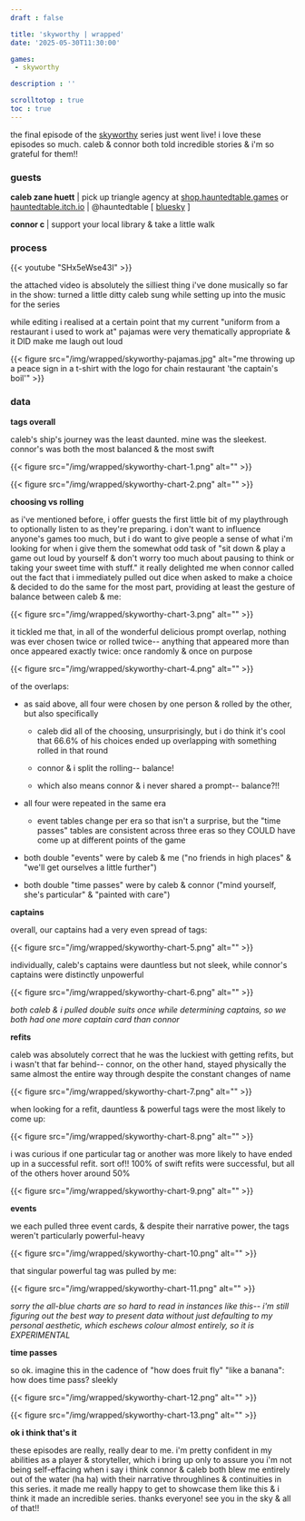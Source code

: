 ```yaml
---
draft : false

title: 'skyworthy | wrapped'
date: '2025-05-30T11:30:00'

games:
 - skyworthy

description : ''

scrolltotop : true
toc : true
---
```


the final episode of the [skyworthy](https://acoupleofdrakes.itch.io/skyworthyzine) series just went live! i love these episodes so much. caleb & connor both told incredible stories & i'm so grateful for them!!

### guests

**caleb zane huett** | pick up triangle agency at [shop.hauntedtable.games](http://shop.hauntedtable.games) or [hauntedtable.itch.io](https://hauntedtable.itch.io) | @hauntedtable \[ [bluesky](https://bsky.app/profile/hauntedtable.bsky.social) ]

**connor c&#x20;**| support your local library & take a little walk

### process

{{< youtube "SHx5eWse43I" >}}

the attached video is absolutely the silliest thing i've done musically so far in the show: turned a little ditty caleb sung while setting up into the music for the series

while editing i realised at a certain point that my current "uniform from a restaurant i used to work at" pajamas were very thematically appropriate & it DID make me laugh out loud

{{< figure src="/img/wrapped/skyworthy-pajamas.jpg" alt="me throwing up a peace sign in a t-shirt with the logo for chain restaurant 'the captain's boil'" >}}

### data

**tags overall**

caleb's ship's journey was the least daunted. mine was the sleekest. connor's was both the most balanced & the most swift

{{< figure src="/img/wrapped/skyworthy-chart-1.png" alt="" >}}

{{< figure src="/img/wrapped/skyworthy-chart-2.png" alt="" >}}

**choosing vs rolling**

as i've mentioned before, i offer guests the first little bit of my playthrough to optionally listen to as they're preparing. i don't want to influence anyone's games too much, but i do want to give people a sense of what i'm looking for when i give them the somewhat odd task of "sit down & play a game out loud by yourself & don't worry too much about pausing to think or taking your sweet time with stuff." it really delighted me when connor called out the fact that i immediately pulled out dice when asked to make a choice & decided to do the same for the most part, providing at least the gesture of balance between caleb & me:

{{< figure src="/img/wrapped/skyworthy-chart-3.png" alt="" >}}

it tickled me that, in all of the wonderful delicious prompt overlap, nothing was ever chosen twice or rolled twice-- anything that appeared more than once appeared exactly twice: once randomly & once on purpose

{{< figure src="/img/wrapped/skyworthy-chart-4.png" alt="" >}}

of the overlaps:

* as said above, all four were chosen by one person & rolled by the other, but also specifically

  * caleb did all of the choosing, unsurprisingly, but i do think it's cool that 66.6% of his choices ended up overlapping with something rolled in that round

  * connor & i split the rolling-- balance!

  * which also means connor & i never shared a prompt-- balance?!!

* all four were repeated in the same era

  * event tables change per era so that isn't a surprise, but the "time passes" tables are consistent across three eras so they COULD have come up at different points of the game

* both double "events" were by caleb & me ("no friends in high places" & "we'll get ourselves a little further")

* both double "time passes" were by caleb & connor ("mind yourself, she's particular" & "painted with care")

**captains**

overall, our captains had a very even spread of tags:

{{< figure src="/img/wrapped/skyworthy-chart-5.png" alt="" >}}

individually, caleb's captains were dauntless but not sleek, while connor's captains were distinctly unpowerful

{{< figure src="/img/wrapped/skyworthy-chart-6.png" alt="" >}}

_both caleb & i pulled double suits once while determining captains, so we both had one more captain card than connor_

**refits**

caleb was absolutely correct that he was the luckiest with getting refits, but i wasn't that far behind-- connor, on the other hand, stayed physically the same almost the entire way through despite the constant changes of name

{{< figure src="/img/wrapped/skyworthy-chart-7.png" alt="" >}}

when looking for a refit, dauntless & powerful tags were the most likely to come up:

{{< figure src="/img/wrapped/skyworthy-chart-8.png" alt="" >}}

i was curious if one particular tag or another was more likely to have ended up in a successful refit. sort of!! 100% of swift refits were successful, but all of the others hover around 50%

{{< figure src="/img/wrapped/skyworthy-chart-9.png" alt="" >}}

**events**

we each pulled three event cards, & despite their narrative power, the tags weren't particularly powerful-heavy

{{< figure src="/img/wrapped/skyworthy-chart-10.png" alt="" >}}

that singular powerful tag was pulled by me:

{{< figure src="/img/wrapped/skyworthy-chart-11.png" alt="" >}}

_sorry the all-blue charts are so hard to read in instances like this-- i'm still figuring out the best way to present data without just defaulting to my personal aesthetic, which eschews colour almost entirely, so it is EXPERIMENTAL_

**time passes**

so ok. imagine this in the cadence of "how does fruit fly" "like a banana": how does time pass? sleekly

{{< figure src="/img/wrapped/skyworthy-chart-12.png" alt="" >}}

{{< figure src="/img/wrapped/skyworthy-chart-13.png" alt="" >}}

**ok i think that's it**

these episodes are really, really dear to me. i'm pretty confident in my abilities as a player & storyteller, which i bring up only to assure you i'm not being self-effacing when i say i think connor & caleb both blew me entirely out of the water (ha ha) with their narrative throughlines & continuities in this series. it made me really happy to get to showcase them like this & i think it made an incredible series. thanks everyone! see you in the sky & all of that!!

